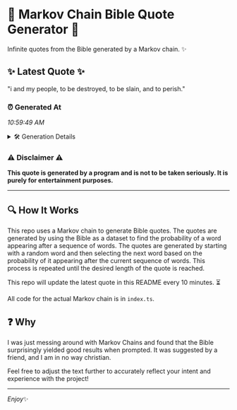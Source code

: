 # 📖 Markov Chain Bible Quote Generator 📖

Infinite quotes from the Bible generated by a Markov chain. ✨

## ✨ Latest Quote ✨
"i and my people, to be destroyed, to be slain, and to perish."

### ⏰ Generated At
*10:59:49 AM*

<details>
    <summary>🛠️ Generation Details</summary>
    <p>
        <strong>🌱 Seed:</strong> i<br>
        <strong>🔄 Iterations:</strong> 12<br>
        <strong>📜 Context History:</strong><br>[ i ]: and<br>[ i, and ]: my<br>[ i, and, my ]: people,<br>[ i, and, my, people, ]: to<br>[ i, and, my, people,, to ]: be<br>[ i, and, my, people,, to, be ]: destroyed,<br>[ and, my, people,, to, be, destroyed, ]: to<br>[ my, people,, to, be, destroyed,, to ]: be<br>[ people,, to, be, destroyed,, to, be ]: slain,<br>[ to, be, destroyed,, to, be, slain, ]: and<br>[ be, destroyed,, to, be, slain,, and ]: to<br>[ destroyed,, to, be, slain,, and, to ]: perish.<br>
    </p>
</details>

### ⚠️ Disclaimer ⚠️
**This quote is generated by a program and is not to be taken seriously. It is purely for entertainment purposes.**

---

## 🔍 How It Works

This repo uses a Markov chain to generate Bible quotes. The quotes are generated by using the Bible as a dataset to find the probability of a word appearing after a sequence of words. The quotes are generated by starting with a random word and then selecting the next word based on the probability of it appearing after the current sequence of words. This process is repeated until the desired length of the quote is reached.

This repo will update the latest quote in this README every 10 minutes. ⏳

All code for the actual Markov chain is in `index.ts`.

## ❓ Why

I was just messing around with Markov Chains and found that the Bible surprisingly yielded good results when prompted. 
It was suggested by a friend, and I am in no way christian.

Feel free to adjust the text further to accurately reflect your intent and experience with the project!

---

*Enjoy*✨
